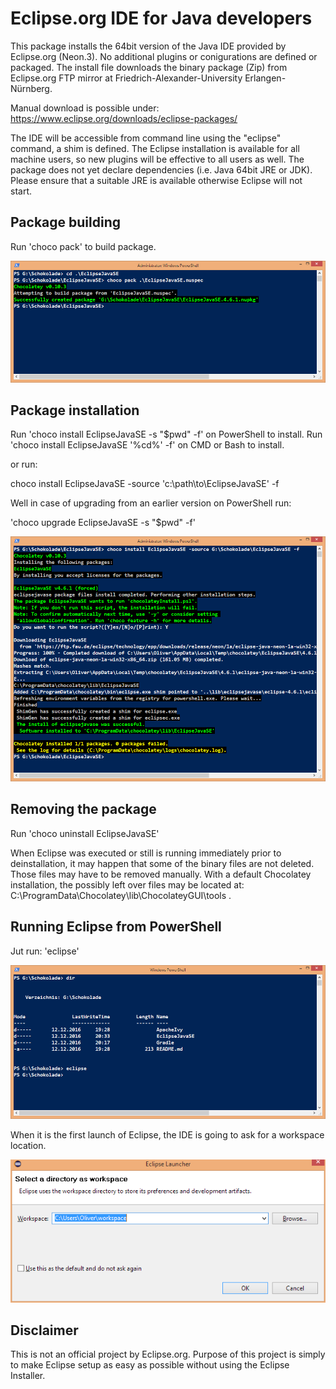 # Eclipse.org IDE for Java developers

This package installs the 64bit version of the Java IDE provided by Eclipse.org (Neon.3). 
No additional plugins or conigurations are defined or packaged. The install file downloads the binary package (Zip) from Eclipse.org FTP mirror at Friedrich-Alexander-University Erlangen-Nürnberg.


Manual download is possible under: https://www.eclipse.org/downloads/eclipse-packages/


The IDE will be accessible from command line using the "eclipse" command, a shim is defined. The Eclipse installation is available for all machine users, so new plugins will be effective to all users as well.
The package does not yet declare dependencies (i.e. Java 64bit JRE or JDK). Please ensure that a suitable JRE is available otherwise Eclipse will not start.

## Package building

Run 'choco pack' to build package.

![Demo on CLI](https://github.com/Oliver-Loeffler/Schokolade/blob/master/EclipseJavaSE/pages/01_Pack.png)

## Package installation

Run 'choco install EclipseJavaSE -s "$pwd" -f' on PowerShell to install.
Run 'choco install EclipseJavaSE '%cd%' -f' on CMD or Bash to install.

or run:

choco install EclipseJavaSE -source 'c:\path\to\EclipseJavaSE\' -f

Well in case of upgrading from an earlier version on PowerShell run:

'choco upgrade EclipseJavaSE -s "$pwd" -f'

![Demo on CLI](https://github.com/Oliver-Loeffler/Schokolade/blob/master/EclipseJavaSE/pages/02_Install.png)

## Removing the package

Run 'choco uninstall EclipseJavaSE'

When Eclipse was executed or still is running immediately prior to deinstallation,
it may happen that some of the binary files are not deleted. Those files may have to be removed manually.
With a default Chocolatey installation, the possibly left over files may be located at: C:\ProgramData\Chocolatey\lib\ChocolateyGUI\tools .

## Running Eclipse from PowerShell

Jut run: 'eclipse'

![Demo on CLI](https://github.com/Oliver-Loeffler/Schokolade/blob/master/EclipseJavaSE/pages/03_Launch.png)

When it is the first launch of Eclipse, the IDE is going to ask for a workspace location. 

![Demo on CLI](https://github.com/Oliver-Loeffler/Schokolade/blob/master/EclipseJavaSE/pages/04_Started.png)

## Disclaimer

This is not an official project by Eclipse.org.
Purpose of this project is simply to make Eclipse setup as easy as possible without using the Eclipse Installer.
